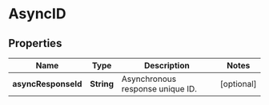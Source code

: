 
# AsyncID

## Properties
Name | Type | Description | Notes
------------ | ------------- | ------------- | -------------
**asyncResponseId** | **String** | Asynchronous response unique ID. |  [optional]



